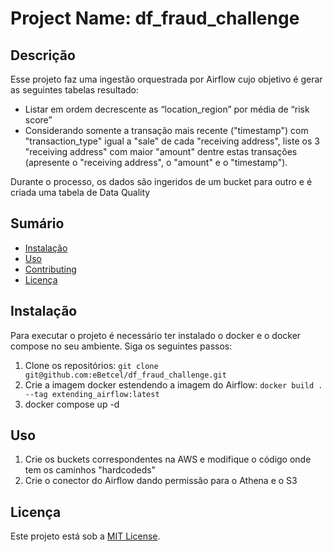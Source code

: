 # Project Name: df_fraud_challenge

## Descrição
Esse projeto faz uma ingestão orquestrada por Airflow cujo objetivo é gerar as seguintes tabelas resultado:
- Listar em ordem decrescente as “location_region” por média de “risk score”
- Considerando somente a transação mais recente ("timestamp") com
"transaction_type" igual a "sale" de cada "receiving address", liste os 3
"receiving address" com maior "amount" dentre estas transações (apresente
o "receiving address", o "amount" e o "timestamp").

Durante o processo, os dados são ingeridos de um bucket para outro e é criada uma tabela de Data Quality 

## Sumário
- [Instalação](#Instalação)
- [Uso](#Uso)
- [Contributing](#contributing)
- [Licença](#Licença)

## Instalação
Para executar o projeto é necessário ter instalado o docker e o docker compose no seu ambiente. Siga os seguintes passos:
1. Clone os repositórios: `git clone git@github.com:eBetcel/df_fraud_challenge.git`
2. Crie a imagem docker estendendo a imagem do Airflow: `docker build . --tag extending_airflow:latest`
3. docker compose up -d    

## Uso
1. Crie os buckets correspondentes na AWS e modifique o código onde tem os caminhos "hardcodeds"
2. Crie o conector do Airflow dando permissão para o Athena e o S3

## Licença
Este projeto está sob a [MIT License](LICENSE).
